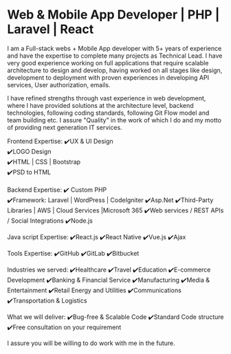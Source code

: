 
<H1> Web & Mobile App Developer | PHP | Laravel | React </H1>
I am a Full-stack webs + Mobile App developer with 5+ years of experience and have the expertise to complete many projects as Technical Lead. I have very good experience working on full applications that require scalable architecture to design and develop, having worked on all stages like design, development to deployment with proven experiences in developing API services, User authorization, emails.

I have refined strengths through vast experience in web development, where I have provided solutions at the architecture level, backend technologies, following coding standards, following Git Flow model and team building etc. I assure "Quality" in the work of which I do and my motto of providing next generation IT services.

Frontend Expertise:
✔️UX & UI Design <br>
✔️LOGO Design <br>
✔️HTML | CSS | Bootstrap <br>
✔️PSD to HTML <br>
<br>
Backend Expertise:
✔️ Custom PHP <br>
✔️Framework: Laravel | WordPress | CodeIgniter
✔️Asp.Net
✔️Third-Party Libraries | AWS | Cloud Services |Microsoft 365
✔️Web services / REST APIs / Social Integrations
✔️Node.js

Java script Expertise:
✔️React.js
✔️React Native
✔️Vue.js
✔️Ajax

Tools Expertise:
✔️GitHub
✔️GitLab
✔️Bitbucket

Industries we served:
✔️Healthcare
✔️Travel
✔️Education
✔️E-commerce Development
✔️Banking & Financial Service
✔️Manufacturing
✔️Media & Entertainment
✔️Retail Energy and Utilities
✔️Communications
✔️Transportation & Logistics

What we will deliver:
✔️Bug-free & Scalable Code
✔️Standard Code structure
✔️Free consultation on your requirement

I assure you will be willing to do work with me in the future.
